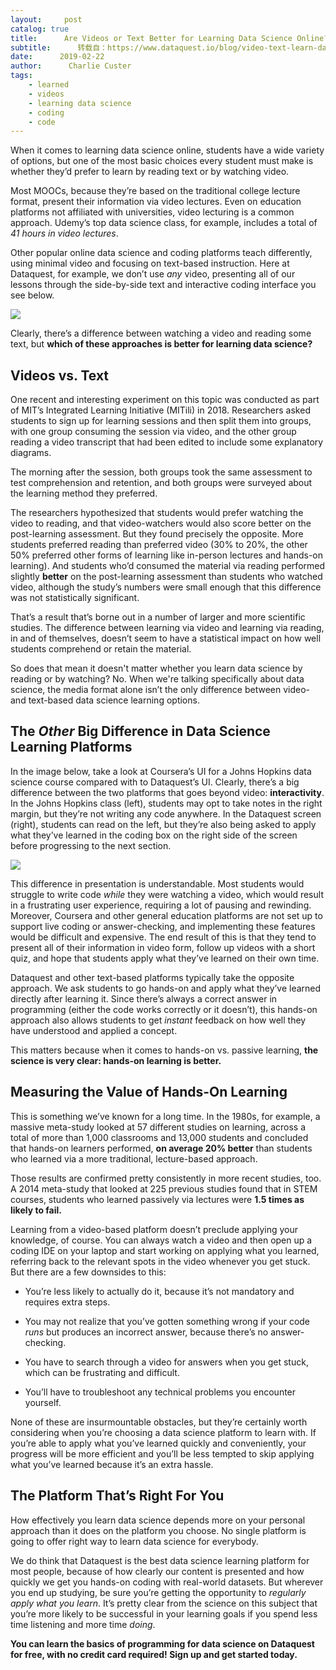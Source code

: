 ```yaml
---
layout:     post
catalog: true
title:      Are Videos or Text Better for Learning Data Science Online?
subtitle:      转载自：https://www.dataquest.io/blog/video-text-learn-data-science-online/
date:      2019-02-22
author:      Charlie Custer
tags:
    - learned
    - videos
    - learning data science
    - coding
    - code
---
```


When it comes to learning data science online, students have a wide variety of options, but one of the most basic choices every student must make is whether they’d prefer to learn by reading text or by watching video.

Most MOOCs, because they’re based on the traditional college lecture format, present their information via video lectures. Even on education platforms not affiliated with universities, video lecturing is a common approach. Udemy’s top data science class, for example, includes a total of *41 hours in video lectures*.

Other popular online data science and coding platforms teach differently, using minimal video and focusing on text-based instruction. Here at Dataquest, for example, we don’t use *any* video, presenting all of our lessons through the side-by-side text and interactive coding interface you see below.

![](https://dataquest.online/wp-content/uploads/2019/02/data-cleaning-live-coding.gif)


Clearly, there’s a difference between watching a video and reading some text, but **which of these approaches is better for learning data science?**

## Videos vs. Text

One recent and interesting experiment on this topic was conducted as part of MIT’s Integrated Learning Initiative (MITili) in 2018. Researchers asked students to sign up for learning sessions and then split them into groups, with one group consuming the session via video, and the other group reading a video transcript that had been edited to include some explanatory diagrams.

The morning after the session, both groups took the same assessment to test comprehension and retention, and both groups were surveyed about the learning method they preferred.

The researchers hypothesized that students would prefer watching the video to reading, and that video-watchers would also score better on the post-learning assessment. But they found precisely the opposite. More students preferred reading than preferred video (30% to 20%, the other 50% preferred other forms of learning like in-person lectures and hands-on learning). And students who’d consumed the material via reading performed slightly **better** on the post-learning assessment than students who watched video, although the study’s numbers were small enough that this difference was not statistically significant.

That’s a result that’s borne out in a number of larger and more scientific studies. The difference between learning via video and learning via reading, in and of themselves, doesn’t seem to have a statistical impact on how well students comprehend or retain the material.

So does that mean it doesn't matter whether you learn data science by reading or by watching? No. When we're talking specifically about data science, the media format alone isn’t the only difference between video- and text-based data science learning options.

## The *Other* Big Difference in Data Science Learning Platforms

In the image below, take a look at Coursera’s UI for a Johns Hopkins data science course compared with to Dataquest’s UI. Clearly, there’s a big difference between the two platforms that goes beyond video: **interactivity**. In the Johns Hopkins class (left), students may opt to take notes in the right margin, but they’re not writing any code anywhere. In the Dataquest screen (right), students can read on the left, but they’re also being asked to apply what they’ve learned in the coding box on the right side of the screen before progressing to the next section.

![](https://dataquest.online/wp-content/uploads/2019/02/side-by-side-compare-data-science.gif)


This difference in presentation is understandable. Most students would struggle to write code *while* they were watching a video, which would result in a frustrating user experience, requiring a lot of pausing and rewinding. Moreover, Coursera and other general education platforms are not set up to support live coding or answer-checking, and implementing these features would be difficult and expensive. The end result of this is that they tend to present all of their information in video form, follow up videos with a short quiz, and hope that students apply what they’ve learned on their own time.

Dataquest and other text-based platforms typically take the opposite approach. We ask students to go hands-on and apply what they’ve learned directly after learning it. Since there’s always a correct answer in programming (either the code works correctly or it doesn’t), this hands-on approach also allows students to get *instant* feedback on how well they have understood and applied a concept.

This matters because when it comes to hands-on vs. passive learning, **the science is very clear: hands-on learning is better.**

## Measuring the Value of Hands-On Learning

This is something we’ve known for a long time. In the 1980s, for example, a massive meta-study looked at 57 different studies on learning, across a total of more than 1,000 classrooms and 13,000 students and concluded that hands-on learners performed, **on average 20% better** than students who learned via a more traditional, lecture-based approach.

Those results are confirmed pretty consistently in more recent studies, too. A 2014 meta-study that looked at 225 previous studies found that in STEM courses, students who learned passively via lectures were **1.5 times as likely to fail.**

Learning from a video-based platform doesn’t preclude applying your knowledge, of course. You can always watch a video and then open up a coding IDE on your laptop and start working on applying what you learned, referring back to the relevant spots in the video whenever you get stuck. But there are a few downsides to this:

- You’re less likely to actually do it, because it’s not mandatory and requires extra steps.

- You may not realize that you’ve gotten something wrong if your code *runs* but produces an incorrect answer, because there’s no answer-checking.

- You have to search through a video for answers when you get stuck, which can be frustrating and difficult.

- You’ll have to troubleshoot any technical problems you encounter yourself.


None of these are insurmountable obstacles, but they’re certainly worth considering when you’re choosing a data science platform to learn with. If you’re able to apply what you’ve learned quickly and conveniently, your progress will be more efficient and you’ll be less tempted to skip applying what you’ve learned because it’s an extra hassle.

## The Platform That’s Right For You

How effectively you learn data science depends more on your personal approach than it does on the platform you choose. No single platform is going to offer right way to learn data science for everybody.

We do think that Dataquest is the best data science learning platform for most people, because of how clearly our content is presented and how quickly we get you hands-on coding with real-world datasets. But wherever you end up studying, be sure you’re getting the opportunity to *regularly apply what you learn*. It’s pretty clear from the science on this subject that you’re more likely to be successful in your learning goals if you spend less time listening and more time *doing*.

**You can learn the basics of programming for data science on Dataquest for free, with no credit card required! Sign up and get started today.**
